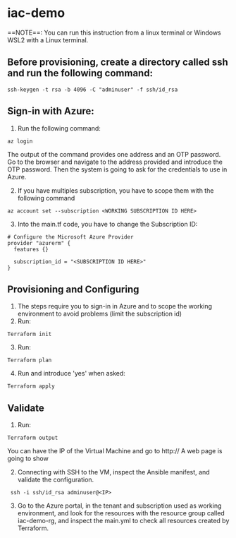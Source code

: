 # iac-demo

==NOTE==: You can run this instruction from a linux terminal or Windows WSL2 with a Linux terminal.

## Before provisioning, create a directory called ssh and run the following command:
```
ssh-keygen -t rsa -b 4096 -C "adminuser" -f ssh/id_rsa
```

## Sign-in with Azure:

1. Run the following command:
```
az login
```
The output of the command provides one address and an OTP password. Go to the browser and navigate to the address provided and introduce the OTP password. Then the system is going to ask for the credentials to use in Azure.

2. If you have multiples subscription, you have to scope them with the following command
```
az account set --subscription <WORKING SUBSCRIPTION ID HERE>
```
3. Into the main.tf code, you have to change the Subscription ID:
```
# Configure the Microsoft Azure Provider
provider "azurerm" {
  features {}

  subscription_id = "<SUBSCRIPTION ID HERE>"
}
```

## Provisioning and Configuring

1. The steps require you to sign-in in Azure and to scope the working environment to avoid problems (limit the subscription id)
2. Run:
```
Terraform init
```
3. Run:
```
Terraform plan
```
4. Run and introduce 'yes' when asked:
```
Terraform apply
```

## Validate

1. Run:
```
Terraform output
```
You can have the IP of the Virtual Machine and go to http://<IP>
A web page is going to show

2. Connecting with SSH to the VM, inspect the Ansible manifest, and validate the configuration. 
```
 ssh -i ssh/id_rsa adminuser@<IP>
```

3. Go to the Azure portal, in the tenant and subscription used as working environment, and look for the resources with the resource group called iac-demo-rg, and inspect the main.yml to check all resources created by Terraform.
